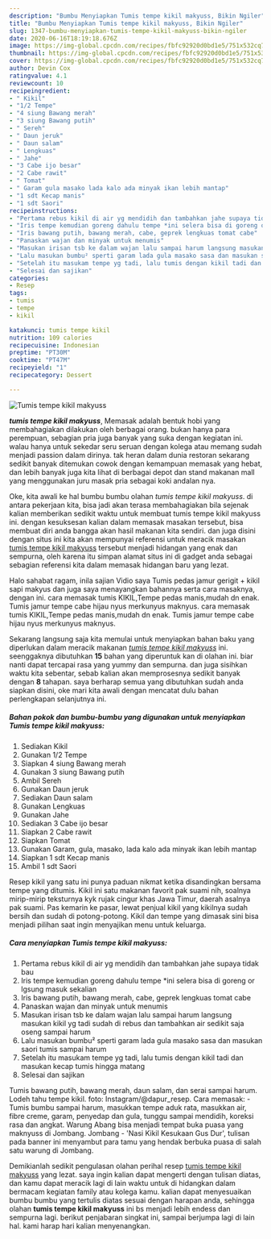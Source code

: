 ```yaml
---
description: "Bumbu Menyiapkan Tumis tempe kikil makyuss, Bikin Ngiler"
title: "Bumbu Menyiapkan Tumis tempe kikil makyuss, Bikin Ngiler"
slug: 1347-bumbu-menyiapkan-tumis-tempe-kikil-makyuss-bikin-ngiler
date: 2020-06-16T18:19:18.676Z
image: https://img-global.cpcdn.com/recipes/fbfc92920d0bd1e5/751x532cq70/tumis-tempe-kikil-makyuss-foto-resep-utama.jpg
thumbnail: https://img-global.cpcdn.com/recipes/fbfc92920d0bd1e5/751x532cq70/tumis-tempe-kikil-makyuss-foto-resep-utama.jpg
cover: https://img-global.cpcdn.com/recipes/fbfc92920d0bd1e5/751x532cq70/tumis-tempe-kikil-makyuss-foto-resep-utama.jpg
author: Devin Cox
ratingvalue: 4.1
reviewcount: 10
recipeingredient:
- " Kikil"
- "1/2 Tempe"
- "4 siung Bawang merah"
- "3 siung Bawang putih"
- " Sereh"
- " Daun jeruk"
- " Daun salam"
- " Lengkuas"
- " Jahe"
- "3 Cabe ijo besar"
- "2 Cabe rawit"
- " Tomat"
- " Garam gula masako lada kalo ada minyak ikan lebih mantap"
- "1 sdt Kecap manis"
- "1 sdt Saori"
recipeinstructions:
- "Pertama rebus kikil di air yg mendidih dan tambahkan jahe supaya tidak bau"
- "Iris tempe kemudian goreng dahulu tempe *ini selera bisa di goreng or lgsung masuk sekalian"
- "Iris bawang putih, bawang merah, cabe, geprek lengkuas tomat cabe"
- "Panaskan wajan dan minyak untuk menumis"
- "Masukan irisan tsb ke dalam wajan lalu sampai harum langsung masukan kikil yg tadi sudah di rebus dan tambahkan air sedikit saja oseng sampai harum"
- "Lalu masukan bumbu² sperti garam lada gula masako sasa dan masukan saori tumis sampai harum"
- "Setelah itu masukam tempe yg tadi, lalu tumis dengan kikil tadi dan masukan kecap tumis hingga matang"
- "Selesai dan sajikan"
categories:
- Resep
tags:
- tumis
- tempe
- kikil

katakunci: tumis tempe kikil 
nutrition: 109 calories
recipecuisine: Indonesian
preptime: "PT30M"
cooktime: "PT47M"
recipeyield: "1"
recipecategory: Dessert

---
```



![Tumis tempe kikil makyuss](https://img-global.cpcdn.com/recipes/fbfc92920d0bd1e5/751x532cq70/tumis-tempe-kikil-makyuss-foto-resep-utama.jpg)

<b><i>tumis tempe kikil makyuss</i></b>, Memasak adalah bentuk hobi yang membahagiakan dilakukan oleh berbagai orang. bukan hanya para perempuan, sebagian pria juga banyak yang suka dengan kegiatan ini. walau hanya untuk sekedar seru seruan dengan kolega atau memang sudah menjadi passion dalam dirinya. tak heran dalam dunia restoran sekarang sedikit banyak ditemukan cowok dengan kemampuan memasak yang hebat, dan lebih banyak juga kita lihat di berbagai depot dan stand makanan mall yang menggunakan juru masak pria sebagai koki andalan nya.

Oke, kita awali ke hal bumbu bumbu olahan <i>tumis tempe kikil makyuss</i>. di antara pekerjaan kita, bisa jadi akan terasa membahagiakan bila sejenak kalian memberikan sedikit waktu untuk membuat tumis tempe kikil makyuss ini. dengan kesuksesan kalian dalam memasak masakan tersebut, bisa membuat diri anda bangga akan hasil makanan kita sendiri. dan juga disini dengan situs ini kita akan mempunyai referensi untuk meracik masakan <u>tumis tempe kikil makyuss</u> tersebut menjadi hidangan yang enak dan sempurna, oleh karena itu simpan alamat situs ini di gadget anda sebagai sebagian referensi kita dalam memasak hidangan baru yang lezat.

Halo sahabat ragam, inila sajian Vidio saya Tumis pedas jamur gerigit + kikil sapi makyus dan juga saya menayangkan bahannya serta cara masaknya, dengan ini. cara memasak tumis KIKIL,Tempe pedas manis,mudah dn enak. Tumis jamur tempe cabe hijau nyus merkunyus maknyus. cara memasak tumis KIKIL,Tempe pedas manis,mudah dn enak. Tumis jamur tempe cabe hijau nyus merkunyus maknyus.


Sekarang langsung saja kita memulai untuk menyiapkan bahan baku yang diperlukan dalam meracik makanan <u><i>tumis tempe kikil makyuss</i></u> ini. seenggaknya dibutuhkan <b>15</b> bahan yang diperuntuk kan di olahan ini. biar nanti dapat tercapai rasa yang yummy dan sempurna. dan juga sisihkan waktu kita sebentar, sebab kalian akan memprosesnya sedikit banyak dengan <b>8</b> tahapan. saya berharap semua yang dibutuhkan sudah anda siapkan disini, oke mari kita awali dengan mencatat dulu bahan perlengkapan selanjutnya ini.

<!--inarticleads1-->

##### Bahan pokok dan bumbu-bumbu yang digunakan untuk menyiapkan Tumis tempe kikil makyuss:

1. Sediakan  Kikil
1. Gunakan 1/2 Tempe
1. Siapkan 4 siung Bawang merah
1. Gunakan 3 siung Bawang putih
1. Ambil  Sereh
1. Gunakan  Daun jeruk
1. Sediakan  Daun salam
1. Gunakan  Lengkuas
1. Gunakan  Jahe
1. Sediakan 3 Cabe ijo besar
1. Siapkan 2 Cabe rawit
1. Siapkan  Tomat
1. Gunakan  Garam, gula, masako, lada kalo ada minyak ikan lebih mantap
1. Siapkan 1 sdt Kecap manis
1. Ambil 1 sdt Saori


Resep kikil yang satu ini punya paduan nikmat ketika disandingkan bersama tempe yang ditumis. Kikil ini satu makanan favorit pak suami nih, soalnya mirip-mirip teksturnya kyk rujak cingur khas Jawa Timur, daerah asalnya pak suami. Pas kemarin ke pasar, lewat penjual kikil yang kikilnya sudah bersih dan sudah di potong-potong. Kikil dan tempe yang dimasak sini bisa menjadi pilihan saat ingin menyajikan menu untuk keluarga. 

<!--inarticleads2-->

##### Cara menyiapkan Tumis tempe kikil makyuss:

1. Pertama rebus kikil di air yg mendidih dan tambahkan jahe supaya tidak bau
1. Iris tempe kemudian goreng dahulu tempe *ini selera bisa di goreng or lgsung masuk sekalian
1. Iris bawang putih, bawang merah, cabe, geprek lengkuas tomat cabe
1. Panaskan wajan dan minyak untuk menumis
1. Masukan irisan tsb ke dalam wajan lalu sampai harum langsung masukan kikil yg tadi sudah di rebus dan tambahkan air sedikit saja oseng sampai harum
1. Lalu masukan bumbu² sperti garam lada gula masako sasa dan masukan saori tumis sampai harum
1. Setelah itu masukam tempe yg tadi, lalu tumis dengan kikil tadi dan masukan kecap tumis hingga matang
1. Selesai dan sajikan


Tumis bawang putih, bawang merah, daun salam, dan serai sampai harum. Lodeh tahu tempe kikil. foto: Instagram/@dapur_resep. Cara memasak: - Tumis bumbu sampai harum, masukkan tempe aduk rata, masukkan air, fibre creme, garam, penyedap dan gula, tunggu sampai mendidih, koreksi rasa dan angkat. Warung Abang bisa menjadi tempat buka puasa yang maknyuss di Jombang. Jombang - &#39;Nasi Kikil Kesukaan Gus Dur&#39;, tulisan pada banner ini menyambut para tamu yang hendak berbuka puasa di salah satu warung di Jombang. 

Demikianlah sedikit pengulasan olahan perihal resep <u>tumis tempe kikil makyuss</u> yang lezat. saya ingin kalian dapat mengerti dengan tulisan diatas, dan kamu dapat meracik lagi di lain waktu untuk di hidangkan dalam bermacam kegiatan family atau kolega kamu. kalian dapat menyesuaikan bumbu bumbu yang tertulis diatas sesuai dengan harapan anda, sehingga olahan <b>tumis tempe kikil makyuss</b> ini bs menjadi lebih endess dan sempurna lagi. berikut penjabaran singkat ini, sampai berjumpa lagi di lain hal. kami harap hari kalian menyenangkan.
